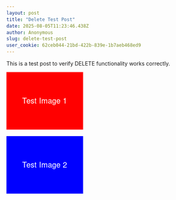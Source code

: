 ```yaml
---
layout: post
title: "Delete Test Post"
date: 2025-08-05T11:23:46.438Z
author: Anonymous
slug: delete-test-post
user_cookie: 62ceb044-21bd-422b-839e-1b7aeb468ed9
---
```


This is a test post to verify DELETE functionality works correctly.


![test_image_1.png](https://github.com/pocha/iyc/blob/master/_posts/2025-08-05-delete-test-post/test_image_1.png?raw=true)

![test_image_2.png](https://github.com/pocha/iyc/blob/master/_posts/2025-08-05-delete-test-post/test_image_2.png?raw=true)
